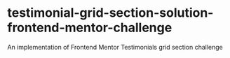 # testimonial-grid-section-solution-frontend-mentor-challenge
An implementation of Frontend Mentor Testimonials grid section challenge
